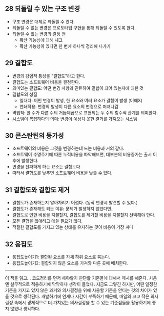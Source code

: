 ## 28 되돌릴 수 있는 구조 변경

- 구조 변경은 대체로 되돌릴 수 있다.
- 되돌릴 수 없는 변경은 프로토타입 구현을 통해 되돌릴 수 있도록 한다.
- 되돌릴 수 없는 변경의 결정 전
  - 확산 가능성에 대해 체크
  - 확산 가능성이 있다면 한 번에 하나씩 정리해 나가기

## 29 결합도

- 변경의 감염적 틍성을 "결합도"라고 한다.
- 결합도는 소프트웨어 비용을 결정한다.
- 의미있는 결합도: 어떤 변경 사항과 관련하여 결합이 되어 있는지에 대한 것
- 결합도의 성질
  - 일대다: 어떤 변경이 발생, 한 요소와 여러 요소가 결합이 발생 (이해X)
  - 연쇄작용: 변경의 발생이 다른 요소의 변경으로 퍼져나감
- 멱법칙: 한 수가 다른 수의 거듭제곱으로 표현되는 두 수의 함수적 관계를 의미한다.
- 시스템이 복잡하다의 의미: 변경이 예상치 못한 결과를 가져오는 시스템

## 30 콘스탄틴의 등가성

- 소프트웨어의 비용은 그것을 변경하는데 드는 비용과 거의 같다.
- 소프트웨어 수명주기에 따른 누적비용을 파악해보면, 대부분의 비용증가는 출시 이후에 발생한다.
- 변경을 전파하게 하는 요소는 결합도다
- 따라서 결합도를 낮추면 소프트웨어 비용을 낮출 수 있다.

## 31 결합도와 결합도 제거

- 결합도가 존재하는지 알아차리기 어렵다. (동작 변경시 발견할 수 있다.)
- 결합도가 존재해도 되는 이유: 문제가 발생하지 않았다면.
- 결합도로 인한 비용을 지불할지, 결합도를 제거할 비용을 지불할지 선택해야 한다.
- 모든 결합을 없애려고 애쓸 필요가 없다.
- 적절한 결합도를 가지고 있는 상태를 유지하는 것이 비용이 가장 싸다

## 32 응집도

- 응집도높이기1: 결합된 요소를 자체 하위 요소로 묶는다.
- 응집도높이기2: 결합되지 않은 요소를 가져와 다른 곳에 배치한다.

---

이 책을 읽고...
코드정리를 먼저 해야할지 판단할 기준들에 대해서 제시를 해준다.
처음엔 실무적으로 적용하기에 막막하다 생각이 들었다. 지금도 그렇긴 하지만, 어떤 일정한 기준을 가지고 있지 않은 과거와 의사결정을 위해 사용할 기준을 안다는 것의 차이가
있을 것으로 생각된다. 개발하기에 언제나 시간이 부족하기 때문에, 매일의 크고 작은 의사결정 속에서 경제적으로 더 가치있는
의사결정을 할 수 있는 기준점들을 활용하기에 좋지 않았나 생각하다.
